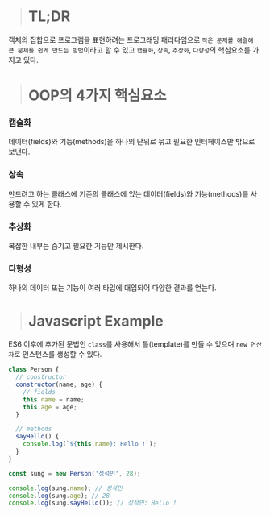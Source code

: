 > # TL;DR

객체의 집합으로 프로그램을 표현하려는 프로그래밍 패러다임으로 `작은 문제를 해결해 큰 문제를 쉽게 만드는 방법`이라고 할 수 있고 `캡슐화`, `상속`, `추상화`, `다향성`의 핵심요소를 가지고 있다.

> # OOP의 4가지 핵심요소

### 캡슐화

데이터(fields)와 기능(methods)을 하나의 단위로 묶고 필요한 인터페이스만 밖으로 보낸다.

### 상속

만드려고 하는 클래스에 기존의 클래스에 있는 데이터(fields)와 기능(methods)를 사용할 수 있게 한다.

### 추상화

복잡한 내부는 숨기고 필요한 기능만 제시한다.

### 다형성

하나의 데이터 또는 기능이 여러 타입에 대입되어 다양한 결과를 얻는다.

> # Javascript Example

ES6 이후에 추가된 문법인 `class`를 사용해서 틀(template)를 만들 수 있으며 `new 연산자`로 인스턴스를 생성할 수 있다.

```js
class Person {
  // constructor
  constructor(name, age) {
    // fields
    this.name = name;
    this.age = age;
  }

  // methods
  sayHello() {
    console.log(`${this.name}: Hello !`);
  }
}

const sung = new Person('성석민', 28);

console.log(sung.name); // 성석민
console.log(sung.age); // 28
console.log(sung.sayHello()); // 성석민: Hello !
```
